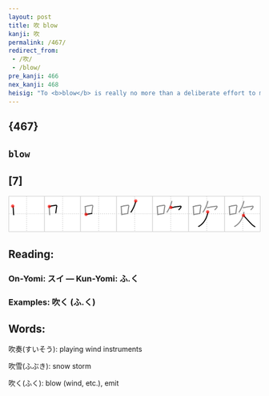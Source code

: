 ```yaml
---
layout: post
title: 吹 blow
kanji: 吹
permalink: /467/
redirect_from:
 - /吹/
 - /blow/
pre_kanji: 466
nex_kanji: 468
heisig: "To <b>blow</b> is really no more than a deliberate effort to make one's <i>mouth lack</i> all the air that is in it."
---
```


## {467}

## `blow`

## [7]

<div class="stroke"><img src="../images/E590B9.png" /></div>

## Reading:

### On-Yomi: スイ &mdash; Kun-Yomi: ふ.く

### Examples: 吹く (ふ.く)

## Words:

吹奏(すいそう): playing wind instruments

吹雪(ふぶき): snow storm

吹く(ふく): blow (wind, etc.), emit

